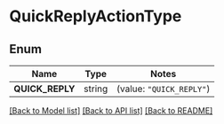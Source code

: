 # QuickReplyActionType

## Enum

Name | Type | Notes
------------ | ------------- | -------------
**QUICK_REPLY** | string | (value: `"QUICK_REPLY"`)


[[Back to Model list]](../README.md#documentation-for-models) [[Back to API list]](../README.md#documentation-for-api-endpoints) [[Back to README]](../README.md)


